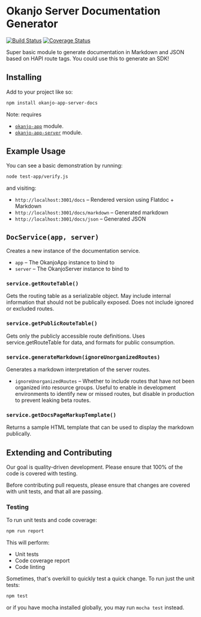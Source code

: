 # Okanjo Server Documentation Generator

[![Build Status](https://travis-ci.org/Okanjo/okanjo-app-server-docs.svg?branch=master)](https://travis-ci.org/Okanjo/okanjo-app-server-docs) [![Coverage Status](https://coveralls.io/repos/github/Okanjo/okanjo-app-server-docs/badge.svg?branch=master)](https://coveralls.io/github/Okanjo/okanjo-app-server-docs?branch=master)

Super basic module to generate documentation in Markdown and JSON based on HAPI route tags. You could use this to generate an SDK!

## Installing

Add to your project like so: 

```sh
npm install okanjo-app-server-docs
```

Note: requires 
* [`okanjo-app`](https://github.com/okanjo/okanjo-app) module.
* [`okanjo-app-server`](https://github.com/okanjo/okanjo-app-server) module.

## Example Usage

You can see a basic demonstration by running:

```bash
node test-app/verify.js
```

and visiting:
* `http://localhost:3001/docs` – Rendered version using Flatdoc + Markdown
* `http://localhost:3001/docs/markdown` – Generated markdown
* `http://localhost:3001/docs/json` – Generated JSON

## `DocService(app, server)`
Creates a new instance of the documentation service.
* `app` – The OkanjoApp instance to bind to
* `server` – The OkanjoServer instance to bind to

### `service.getRouteTable()`
Gets the routing table as a serializable object. May include internal information that should not be publically exposed. Does not include ignored or excluded routes.

### `service.getPublicRouteTable()`
Gets only the publicly accessible route definitions. Uses service.getRouteTable for data, and formats for public consumption.

### `service.generateMarkdown(ignoreUnorganizedRoutes)`
Generates a markdown interpretation of the server routes.
* `ignoreUnorganizedRoutes` – Whether to include routes that have not been organized into resource groups. Useful to enable in development environments to identify new or missed routes, but disable in production to prevent leaking beta routes.

### `service.getDocsPageMarkupTemplate()`
Returns a sample HTML template that can be used to display the markdown publically.

## Extending and Contributing 

Our goal is quality-driven development. Please ensure that 100% of the code is covered with testing.

Before contributing pull requests, please ensure that changes are covered with unit tests, and that all are passing. 

### Testing

To run unit tests and code coverage:
```sh
npm run report
```

This will perform:
* Unit tests
* Code coverage report
* Code linting

Sometimes, that's overkill to quickly test a quick change. To run just the unit tests:
 
```sh
npm test
```

or if you have mocha installed globally, you may run `mocha test` instead.
